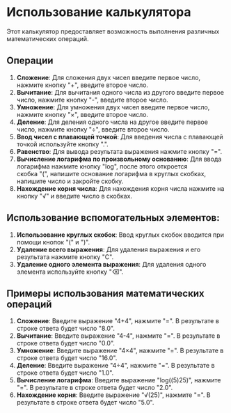 # Использование калькулятора

Этот калькулятор предоставляет возможность выполнения различных математических операций.

## Операции

1. **Сложение**: Для сложения двух чисел введите первое число, нажмите кнопку "+", введите второе число.
2. **Вычитание**: Для вычитания одного числа из другого введите первое число, нажмите кнопку "-", введите второе число.
3. **Умножение**: Для умножения двух чисел введите первое число, нажмите кнопку "×", введите второе число.
4. **Деление**: Для деления одного числа на другое введите первое число, нажмите кнопку "÷", введите второе число.
5. **Ввод чисел с плавающей точкой**: Для введения числа с плавающей точкой используйте кнопку ".".
6. **Равенство**: Для вывода результата выражения нажмите кнопку "=".
7. **Вычисление логарифма по произвольному основанию**: Для ввода логарифма нажмите кнопку "log", после этого откроется<br> скобка "(", напишите основание логарифма в круглых скобках, напишите число и закройте скобку.
8. **Нахождение корня числа**: Для нахождения корня числа нажмите на кнопку "√" и введите число в скобках.

## Использование вспомогательных элементов:

1. **Использование круглых скобок**: Ввод круглых скобок вводится при помощи кнопок "(" и ")".
2. **Удаление всего выражения**: Для удаления выражения и его результата нажмите кнопку "С".
3. **Удаление одного элемента выражения**: Для удаления одного элемента используйте кнопку "⌫".

## Примеры использования математических операций

1. **Сложение**: Введите выражение "4+4", нажмите "=". В результате в строке ответа будет число "8.0".
2. **Вычитание**: Введите выражение "4-4", нажмите "=". В результате в строке ответа будет число "0.0".
3. **Умножение**: Введите выражение "4×4", нажмите "=". В результате в строке ответа будет число "16.0".
4. **Деление**: Введите выражение "4÷4", нажмите "=". В результате в строке ответа будет число "1.0".
5. **Вычисление логарифма**: Введите выражение "log((5)25)", нажмите "=". В результате в строке ответа будет число "2.0".
6. **Нахождение корня**: Введите выражение "√(25)", нажмите "=". В результате в строке ответа будет число "5.0".